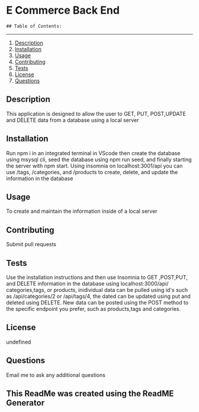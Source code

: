 # E Commerce Back End


    ## Table of Contents:
***
  1. [Description](#description) 
  2. [Installation](#Installation)
  3. [Usage](#Usage)  
  4. [Contributing](#Contributing)
  5. [Tests](#Tests)
  6. [License](#License)
  7. [Questions](#Questions)
  

## Description
This application is designed to allow the user to GET, PUT, POST,UPDATE and DELETE data from a database using a local server 

## Installation
Run npm i in an integrated terminal in VScode then create the database using msysql cli, seed the database using npm run seed, and finally starting the server with npm start. Using insomnia on localhost:3001/api you can use /tags, /categories, and /products to create, delete, and update the information in the database

## Usage
To create and maintain the information inside of a local server

## Contributing
Submit pull requests

## Tests
Use the installation instructions and then use Insomnia to GET ,POST,PUT, and DELETE information in the database using localhost:3000/api/  categories,tags, or products, inidividual data can be pulled using id's such as /api/categories/2 or /api/tags/4, the dated can be updated using put and deleted using DELETE. New data can be posted using the POST method to the specific endpoint you prefer, such as products,tags and categories.

## License
undefined

## Questions
Email me to ask any additional questions

## This ReadMe was created using the ReadME Generator

